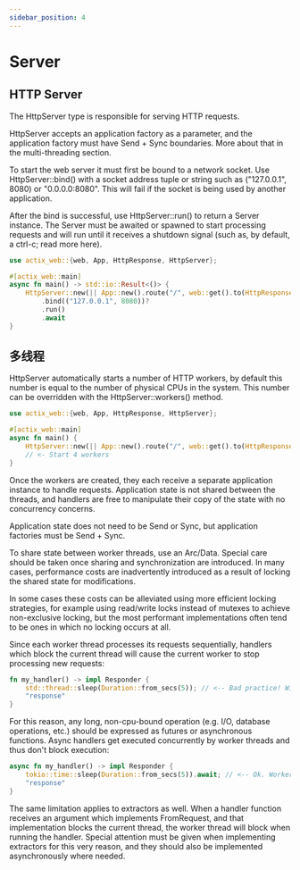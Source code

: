 ```yaml
---
sidebar_position: 4
---
```


# Server
## HTTP Server

The HttpServer type is responsible for serving HTTP requests.

HttpServer accepts an application factory as a parameter, and the application factory must have Send + Sync boundaries. More about that in the multi-threading section.

To start the web server it must first be bound to a network socket. Use HttpServer::bind() with a socket address tuple or string such as ("127.0.0.1", 8080) or "0.0.0.0:8080". This will fail if the socket is being used by another application.

After the bind is successful, use HttpServer::run() to return a Server instance. The Server must be awaited or spawned to start processing requests and will run until it receives a shutdown signal (such as, by default, a ctrl-c; read more here).

```rust
use actix_web::{web, App, HttpResponse, HttpServer};

#[actix_web::main]
async fn main() -> std::io::Result<()> {
    HttpServer::new(|| App::new().route("/", web::get().to(HttpResponse::Ok)))
        .bind(("127.0.0.1", 8080))?
        .run()
        .await
}
```

## 多线程
HttpServer automatically starts a number of HTTP workers, by default this number is equal to the number of physical CPUs in the system. This number can be overridden with the HttpServer::workers() method.

```rust
use actix_web::{web, App, HttpResponse, HttpServer};

#[actix_web::main]
async fn main() {
    HttpServer::new(|| App::new().route("/", web::get().to(HttpResponse::Ok))).workers(4);
    // <- Start 4 workers
}
```

Once the workers are created, they each receive a separate application instance to handle requests. Application state is not shared between the threads, and handlers are free to manipulate their copy of the state with no concurrency concerns.

Application state does not need to be Send or Sync, but application factories must be Send + Sync.

To share state between worker threads, use an Arc/Data. Special care should be taken once sharing and synchronization are introduced. In many cases, performance costs are inadvertently introduced as a result of locking the shared state for modifications.

In some cases these costs can be alleviated using more efficient locking strategies, for example using read/write locks instead of mutexes to achieve non-exclusive locking, but the most performant implementations often tend to be ones in which no locking occurs at all.

Since each worker thread processes its requests sequentially, handlers which block the current thread will cause the current worker to stop processing new requests:

```rust
fn my_handler() -> impl Responder {
    std::thread::sleep(Duration::from_secs(5)); // <-- Bad practice! Will cause the current worker thread to hang!
    "response"
}
```

For this reason, any long, non-cpu-bound operation (e.g. I/O, database operations, etc.) should be expressed as futures or asynchronous functions. Async handlers get executed concurrently by worker threads and thus don't block execution:

```rust
async fn my_handler() -> impl Responder {
    tokio::time::sleep(Duration::from_secs(5)).await; // <-- Ok. Worker thread will handle other requests here
    "response"
}
```

The same limitation applies to extractors as well. When a handler function receives an argument which implements FromRequest, and that implementation blocks the current thread, the worker thread will block when running the handler. Special attention must be given when implementing extractors for this very reason, and they should also be implemented asynchronously where needed.

